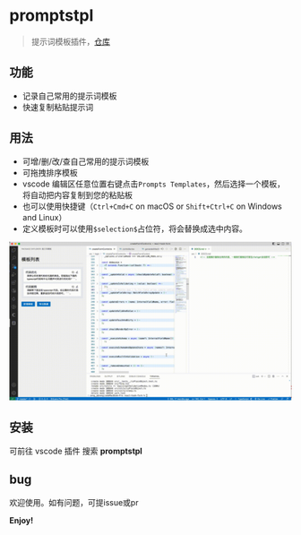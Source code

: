# promptstpl

> 提示词模板插件，[仓库](https://github.com/Zeng-J/prompts-tpl)

## 功能

- 记录自己常用的提示词模板
- 快速复制粘贴提示词

## 用法

- 可增/删/改/查自己常用的提示词模板
- 可拖拽排序模板
- vscode 编辑区任意位置右键点击`Prompts Templates`，然后选择一个模板，将自动把内容复制到您的粘贴板
- 也可以使用快捷键（`Ctrl+Cmd+C` on macOS or `Shift+Ctrl+C` on Windows and Linux）
- 定义模板时可以使用`$selection$`占位符，将会替换成选中内容。

![demo](https://raw.githubusercontent.com/Zeng-J/prompts-tpl/main/images/demo1.gif)

## 安装

可前往 vscode 插件 搜索 **promptstpl**

## bug

欢迎使用。如有问题，可提issue或pr


**Enjoy!**
